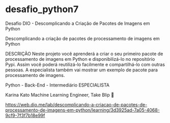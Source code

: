 # desafio_python7
Desafio DIO - Descomplicando a Criação de Pacotes de Imagens em Python


Descomplicando a criação de pacotes de processamento de imagens em Python

DESCRIÇÃO Neste projeto você aprenderá a criar o seu primeiro pacote de processamento de imagens em Python e disponibilizá-lo no repositório Pypi. Assim você poderá reutilizá-lo facilmente e compartilhá-lo com outras pessoas. A especialista também vai mostrar um exemplo de pacote para processamento de imagens.

Python - Back-End - Intermediário ESPECIALISTA

Karina Kato
Machine Learning Engineer, Take Blip 

https://web.dio.me/lab/descomplicando-a-criacao-de-pacotes-de-processamento-de-imagens-em-python/learning/3d3925ad-7a05-4068-9cf9-7f3f7b18e99f
